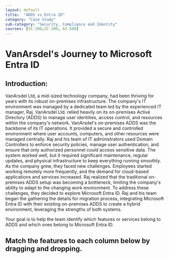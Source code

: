 ```yaml
---
layout: default
title:  "ADDS vs Entra ID"
category: "Case Study"
sub-category: "Security, Compliance and Identity"
courses: [SC-200,SC-300, AZ-500]
---
```

# VanArsdel's Journey to Microsoft Entra ID

## Introduction:

VanArsdel Ltd, a mid-sized technology company, had been thriving for years with its robust on-premises infrastructure. The company's IT environment was managed by a dedicated team led by the experienced IT manager, Raj. VanArsdel Ltd. relied heavily on its on-premises Active Directory (ADDS) to manage user identities, access control, and resources within the company's network.
VanArsdel's on-premises ADDS was the backbone of its IT operations. It provided a secure and controlled environment where user accounts, computers, and other resources were managed centrally. Raj and his team of IT administrators used Domain Controllers to enforce security policies, manage user authentication, and ensure that only authorized personnel could access sensitive data. The system worked well, but it required significant maintenance, regular updates, and physical infrastructure to keep everything running smoothly.
As the company grew, they faced new challenges. Employees started working remotely more frequently, and the demand for cloud-based applications and services increased. Raj realized that the traditional on-premises ADDS setup was becoming a bottleneck, limiting the company's ability to adapt to the changing work environment.
To address these challenges, they decided to explore Microsoft Entra ID. Raj and his team began the gathering the details for migration process, integrating Microsoft Entra ID with their existing on-premises ADDS to create a hybrid environment, leveraging  the strengths of both systems.

Your goal is to help the team identify which features or services belong to ADDS and which ones belong to Microsoft Entra ID. 


## Match the features to each column below by dragging and dropping.
<html lang="en">
<head>
    <meta charset="UTF-8">
    <meta name="viewport" content="width=device-width, initial-scale=1.0">
    <title>Drag and Drop Text Example</title>
    <style>

        .draggable-text {
            display: inline-block;
            margin: 10px;
            padding: 10px 20px;
            border: 2px solid #ccc;
            border-radius: 5px;
            background-color: #fff;
            cursor: pointer;
            box-shadow: 0 4px 6px rgba(0, 0, 0, 0.1);
            transition: background-color 0.3s, transform 0.3s;
        }
        .draggable-text:hover {
            background-color: #e0e0e0;
            transform: scale(1.05);
        }
        .drop-area {
            width: 300px;
            height: 50px;
            border: 2px dashed #ccc;
            border-radius: 5px;
            margin: 10px;
            display: inline-block;
            vertical-align: top;
            background-color: #fafafa;
            box-shadow: 0 4px 6px rgba(0, 0, 0, 0.1);
            transition: background-color 0.3s, border-color 0.3s;
        }
        .drop-area:hover {
            background-color: #f0f0f0;
            border-color: #bbb;
        }
        .drop-area.correct {
            background-color: #d4edda;
            border-color: #c3e6cb;
        }
        .drop-area.incorrect {
            background-color: #f8d7da;
            border-color: #f5c6cb;
        }
        #message {
            font-size: 1.2em;
            margin-top: 20px;
            padding: 10px;
            border-radius: 5px;
            display: inline-block;
        }
    #message.correct {
            color: #155724;
            background-color: #d4edda;
            border: 1px solid #c3e6cb;
    }
    #message.incorrect {
            color: #721c24;
            background-color: #f8d7da;
            border: 1px solid #f5c6cb;
    }
    </style>
</head>
<body>
    <div>
        <div class="draggable-text" draggable="true" ondragstart="drag(event)" id="Kerberos/NTLM">Kerberos, NTLM</div>
        <div class="draggable-text" draggable="true" ondragstart="drag(event)" id="SAML/OIDC/ WS-FED">SAML, OIDC, WS-FED</div>
        <div class="draggable-text" draggable="true" ondragstart="drag(event)" id="Tenants">Tenants</div>
        <div class="draggable-text" draggable="true" ondragstart="drag(event)" id="On-premises Printers">On-premises Printers</div>
        <div class="draggable-text" draggable="true" ondragstart="drag(event)" id="M365 and Azure Services integration">M365 and Azure Services integration</div>
        <div class="draggable-text" draggable="true" ondragstart="drag(event)" id="Forest/Domain/OU">Forest, Domain, OU</div>
        <div class="draggable-text" draggable="true" ondragstart="drag(event)" id="Cloud Identity">Cloud Identity</div>
        <div class="draggable-text" draggable="true" ondragstart="drag(event)" id="Policy">Policy</div>
        <div class="draggable-text" draggable="true" ondragstart="drag(event)" id="On-premises identity">On-premises Identity</div>
        <div class="draggable-text" draggable="true" ondragstart="drag(event)" id="On-premises application">On-premises application</div>
    </div>
    <div>
        <p><b>Entra ID</b></p>
        <div class="drop-area" ondrop="drop(event)" ondragover="allowDrop(event)" data-answer="SAML/OIDC/ WS-FED,Tenants,M365 and Azure Services integration,Cloud Identity, Policy"></div>
        <div class="drop-area" ondrop="drop(event)" ondragover="allowDrop(event)" data-answer="SAML/OIDC/ WS-FED,Tenants,M365 and Azure Services integration,Cloud Identity, Policy"></div>
        <div class="drop-area" ondrop="drop(event)" ondragover="allowDrop(event)" data-answer="SAML/OIDC/ WS-FED,Tenants,M365 and Azure Services integration,Cloud Identity, Policy"></div>
        <div class="drop-area" ondrop="drop(event)" ondragover="allowDrop(event)" data-answer="SAML/OIDC/ WS-FED,Tenants,M365 and Azure Services integration,Cloud Identity, Policy"></div>
        <div class="drop-area" ondrop="drop(event)" ondragover="allowDrop(event)" data-answer="SAML/OIDC/ WS-FED,Tenants,M365 and Azure Services integration,Cloud Identity,Policy"></div>        
        <p class="message"></p>
    </div>

    <div>
        <p><b>Active Directory Domain Services</b></p>
        <div class="drop-area" ondrop="drop(event)" ondragover="allowDrop(event)" data-answer="Kerberos/NTLM,On-premises Printers,Forest/Domain/OU,On-premises identity,On-premises application"></div>
        <div class="drop-area" ondrop="drop(event)" ondragover="allowDrop(event)" data-answer="Kerberos/NTLM,On-premises Printers,Forest/Domain/OU,On-premises identity,On-premises application"></div>
        <div class="drop-area" ondrop="drop(event)" ondragover="allowDrop(event)" data-answer="Kerberos/NTLM,On-premises Printers,Forest/Domain/OU,On-premises identity,On-premises application"></div>
        <div class="drop-area" ondrop="drop(event)" ondragover="allowDrop(event)" data-answer="Kerberos/NTLM,On-premises Printers,Forest/Domain/OU,On-premises identity,On-premises application"></div>
        <div class="drop-area" ondrop="drop(event)" ondragover="allowDrop(event)" data-answer="Kerberos/NTLM,On-premises Printers,Forest/Domain/OU,On-premises identity,On-premises application"></div>        
        <p class="message"></p>
    </div>


    <script>
        function allowDrop(event) {
            event.preventDefault();
        }

        function drag(event) {
            event.dataTransfer.setData("text", event.target.id);
        }


    function drop(event) {
    event.preventDefault();
    var data = event.dataTransfer.getData("text");
    var draggedElement = document.getElementById(data);
    var dropAreaAnswers = event.target.getAttribute("data-answer").split(",");
    var messageElement = event.target.closest('div').querySelector('.message');

    if (event.target.children.length === 0) {
        if (dropAreaAnswers.includes(draggedElement.id)) {
            event.target.appendChild(draggedElement);
            event.target.classList.add("correct");
            event.target.classList.remove("incorrect");
            messageElement.innerText = "Correct!";
            messageElement.classList.add("correct");
            messageElement.classList.remove("incorrect");
        } else {
            event.target.classList.add("incorrect");
            event.target.classList.remove("correct");
            messageElement.innerText = "Error: Incorrect match.";
            messageElement.classList.add("incorrect");
            messageElement.classList.remove("correct");
        }
    } else {
        alert("This drop area is already occupied.");
    }
}

    </script>
</body>
</body>
